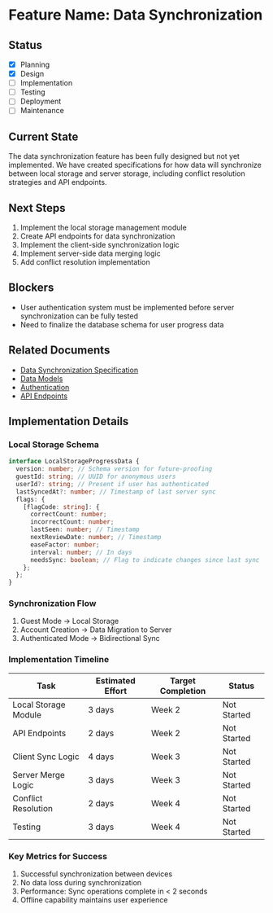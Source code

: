 # Feature Name: Data Synchronization

## Status

- [x] Planning
- [x] Design
- [ ] Implementation
- [ ] Testing
- [ ] Deployment
- [ ] Maintenance

## Current State

The data synchronization feature has been fully designed but not yet implemented. We have created specifications for how data will synchronize between local storage and server storage, including conflict resolution strategies and API endpoints.

## Next Steps

1. Implement the local storage management module
2. Create API endpoints for data synchronization
3. Implement the client-side synchronization logic
4. Implement server-side data merging logic
5. Add conflict resolution implementation

## Blockers

- User authentication system must be implemented before server synchronization can be fully tested
- Need to finalize the database schema for user progress data

## Related Documents

- [Data Synchronization Specification](../../core/data-sync.md)
- [Data Models](../../core/data-models.md)
- [Authentication](../../core/auth.md)
- [API Endpoints](../../api/api-endpoints.md)

## Implementation Details

### Local Storage Schema

```typescript
interface LocalStorageProgressData {
  version: number; // Schema version for future-proofing
  guestId: string; // UUID for anonymous users
  userId?: string; // Present if user has authenticated
  lastSyncedAt?: number; // Timestamp of last server sync
  flags: {
    [flagCode: string]: {
      correctCount: number;
      incorrectCount: number;
      lastSeen: number; // Timestamp
      nextReviewDate: number; // Timestamp
      easeFactor: number;
      interval: number; // In days
      needsSync: boolean; // Flag to indicate changes since last sync
    };
  };
}
```

### Synchronization Flow

1. Guest Mode → Local Storage
2. Account Creation → Data Migration to Server
3. Authenticated Mode → Bidirectional Sync

### Implementation Timeline

| Task                 | Estimated Effort | Target Completion | Status      |
| -------------------- | ---------------- | ----------------- | ----------- |
| Local Storage Module | 3 days           | Week 2            | Not Started |
| API Endpoints        | 2 days           | Week 2            | Not Started |
| Client Sync Logic    | 4 days           | Week 3            | Not Started |
| Server Merge Logic   | 3 days           | Week 3            | Not Started |
| Conflict Resolution  | 2 days           | Week 4            | Not Started |
| Testing              | 3 days           | Week 4            | Not Started |

### Key Metrics for Success

1. Successful synchronization between devices
2. No data loss during synchronization
3. Performance: Sync operations complete in < 2 seconds
4. Offline capability maintains user experience
